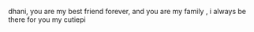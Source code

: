 dhani, you are my best friend forever, and you are my family , i always be there for you my cutiepi
